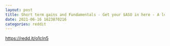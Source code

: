 ```yaml
--- 
layout: post 
title: Short term gains and Fundamentals - Get your $ASO in here - A long term winner primed for an immediate take off 
date: 2021-06-16 1623870216 
categories: reddit 
--- 
```

https://redd.it/o1cln5